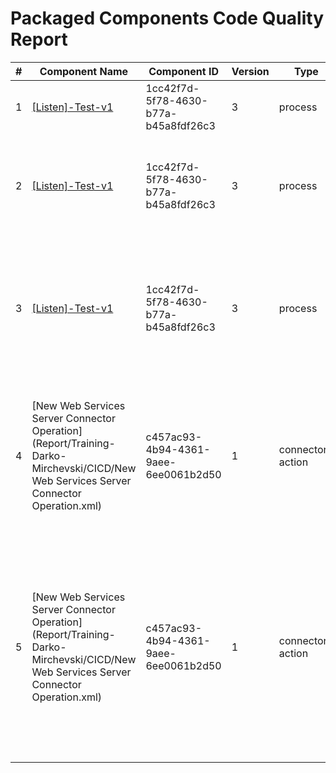 # Packaged Components Code Quality Report
|#|Component Name|Component ID|Version|Type|Issue|Issue Type|Priority|
|---|---|---|---|---|---|---|---|
|1|[[Listen]-Test-v1](Report/Training-Darko-Mirchevski/CICD/[Listen]-Test-v1.xml)|1cc42f7d-5f78-4630-b77a-b45a8fdf26c3|3|process|Process description should be set|CODE_SMELL|MINOR|
|2|[[Listen]-Test-v1](Report/Training-Darko-Mirchevski/CICD/[Listen]-Test-v1.xml)|1cc42f7d-5f78-4630-b77a-b45a8fdf26c3|3|process|A listener Process can run in Low Latency mode instead of General Mode|BUG|MINOR|
|3|[[Listen]-Test-v1](Report/Training-Darko-Mirchevski/CICD/[Listen]-Test-v1.xml)|1cc42f7d-5f78-4630-b77a-b45a8fdf26c3|3|process|Process names should start with either [Listener], [Main], or [Sub], and end with a version number (e.g., -v1).|CODE_SMELL|MAJOR|
|4|[New Web Services Server Connector Operation](Report/Training-Darko-Mirchevski/CICD/New Web Services Server Connector Operation.xml)|c457ac93-4b94-4361-9aee-6ee0061b2d50|1|connector-action|Component names must not start with "New " which is Boomi"s default. They should be named to have a accurate description.|CODE_SMELL|MAJOR|
|5|[New Web Services Server Connector Operation](Report/Training-Darko-Mirchevski/CICD/New Web Services Server Connector Operation.xml)|c457ac93-4b94-4361-9aee-6ee0061b2d50|1|connector-action|The name of connection operation must include square brackets ([]) with uppercase text inside (e.g., [Salesforce], [Leads], [SAP]). This rule ensures compliance with CHG naming conventions.|CODE_SMELL|MINOR|
